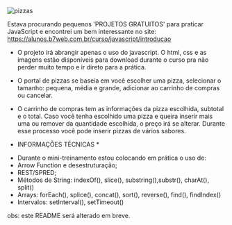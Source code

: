 ![pizzas](https://user-images.githubusercontent.com/59096165/84930296-6ba19500-b0a7-11ea-8269-ecbeb6d9c307.PNG)


Estava procurando pequenos 'PROJETOS GRATUITOS' para praticar JavaScript e encontrei um bem interessante no site: https://alunos.b7web.com.br/curso/javascript/introducao


* O projeto irá abrangir apenas o uso do javascript. O html, css e as imagens estão disponíveis para download durante o curso pra não perder muito tempo e ir direto para a prática.

* O portal de pizzas se baseia em você escolher uma pizza, selecionar o tamanho: pequena, média e grande, adicionar ao carrinho de compras ou cancelar.

* O carrinho de compras tem as informações da pizza escolhida, subtotal e o total. Caso você tenha escolhido uma pizza e queira inserir mais uma ou remover da quantidade escolhida, o preço irá se alterar. Durante esse processo você pode inserir pizzas de vários sabores.


* INFORMAÇÕES TÉCNICAS *
- Durante o mini-treinamento estou colocando em prática o uso de:
- Arrow Function e desestruturação;
- REST/SPRED;
- Métodos de String: indexOf(), slice(), substring(),substr(), charAt(), split()
- Arrays: forEach(), splice(), concat(), sort(), reverse(), find(), findIndex()
- Intervalos: setInterval(), setTimeout()

obs: este README será alterado em breve.

